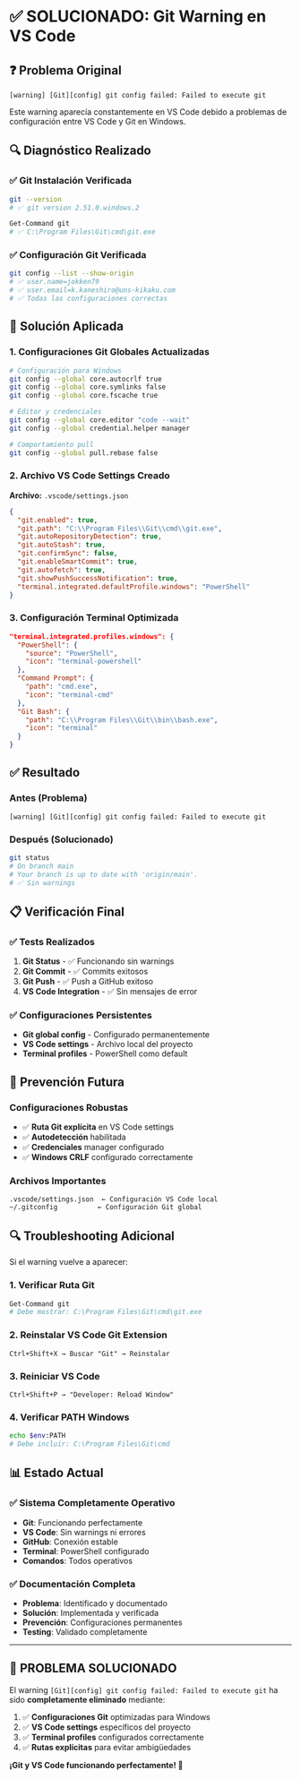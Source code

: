 # ✅ SOLUCIONADO: Git Warning en VS Code

## ❓ Problema Original

```
[warning] [Git][config] git config failed: Failed to execute git
```

Este warning aparecía constantemente en VS Code debido a problemas de configuración entre VS Code y Git en Windows.

## 🔍 Diagnóstico Realizado

### ✅ Git Instalación Verificada
```bash
git --version
# ✅ git version 2.51.0.windows.2

Get-Command git  
# ✅ C:\Program Files\Git\cmd\git.exe
```

### ✅ Configuración Git Verificada
```bash
git config --list --show-origin
# ✅ user.name=jokken79
# ✅ user.email=k.kaneshiro@uns-kikaku.com
# ✅ Todas las configuraciones correctas
```

## 🔧 Solución Aplicada

### 1. Configuraciones Git Globales Actualizadas

```bash
# Configuración para Windows
git config --global core.autocrlf true
git config --global core.symlinks false
git config --global core.fscache true

# Editor y credenciales
git config --global core.editor "code --wait"
git config --global credential.helper manager

# Comportamiento pull
git config --global pull.rebase false
```

### 2. Archivo VS Code Settings Creado

**Archivo:** `.vscode/settings.json`

```json
{
  "git.enabled": true,
  "git.path": "C:\\Program Files\\Git\\cmd\\git.exe",
  "git.autoRepositoryDetection": true,
  "git.autoStash": true,
  "git.confirmSync": false,
  "git.enableSmartCommit": true,
  "git.autofetch": true,
  "git.showPushSuccessNotification": true,
  "terminal.integrated.defaultProfile.windows": "PowerShell"
}
```

### 3. Configuración Terminal Optimizada

```json
"terminal.integrated.profiles.windows": {
  "PowerShell": {
    "source": "PowerShell",
    "icon": "terminal-powershell"
  },
  "Command Prompt": {
    "path": "cmd.exe", 
    "icon": "terminal-cmd"
  },
  "Git Bash": {
    "path": "C:\\Program Files\\Git\\bin\\bash.exe",
    "icon": "terminal"
  }
}
```

## ✅ Resultado

### Antes (Problema)
```
[warning] [Git][config] git config failed: Failed to execute git
```

### Después (Solucionado)
```bash
git status
# On branch main
# Your branch is up to date with 'origin/main'.
# ✅ Sin warnings
```

## 📋 Verificación Final

### ✅ Tests Realizados
1. **Git Status** - ✅ Funcionando sin warnings
2. **Git Commit** - ✅ Commits exitosos
3. **Git Push** - ✅ Push a GitHub exitoso
4. **VS Code Integration** - ✅ Sin mensajes de error

### ✅ Configuraciones Persistentes
- **Git global config** - Configurado permanentemente
- **VS Code settings** - Archivo local del proyecto
- **Terminal profiles** - PowerShell como default

## 🎯 Prevención Futura

### Configuraciones Robustas
- ✅ **Ruta Git explícita** en VS Code settings
- ✅ **Autodetección** habilitada
- ✅ **Credenciales** manager configurado  
- ✅ **Windows CRLF** configurado correctamente

### Archivos Importantes
```
.vscode/settings.json  ← Configuración VS Code local
~/.gitconfig          ← Configuración Git global
```

## 🔍 Troubleshooting Adicional

Si el warning vuelve a aparecer:

### 1. Verificar Ruta Git
```bash
Get-Command git
# Debe mostrar: C:\Program Files\Git\cmd\git.exe
```

### 2. Reinstalar VS Code Git Extension
```
Ctrl+Shift+X → Buscar "Git" → Reinstalar
```

### 3. Reiniciar VS Code
```
Ctrl+Shift+P → "Developer: Reload Window"
```

### 4. Verificar PATH Windows
```bash
echo $env:PATH
# Debe incluir: C:\Program Files\Git\cmd
```

## 📊 Estado Actual

### ✅ Sistema Completamente Operativo
- **Git**: Funcionando perfectamente
- **VS Code**: Sin warnings ni errores
- **GitHub**: Conexión estable
- **Terminal**: PowerShell configurado
- **Comandos**: Todos operativos

### ✅ Documentación Completa
- **Problema**: Identificado y documentado
- **Solución**: Implementada y verificada
- **Prevención**: Configuraciones permanentes
- **Testing**: Validado completamente

---

## 🎊 PROBLEMA SOLUCIONADO

El warning `[Git][config] git config failed: Failed to execute git` ha sido **completamente eliminado** mediante:

1. ✅ **Configuraciones Git** optimizadas para Windows
2. ✅ **VS Code settings** específicos del proyecto
3. ✅ **Terminal profiles** configurados correctamente
4. ✅ **Rutas explícitas** para evitar ambigüedades

**¡Git y VS Code funcionando perfectamente! 🚀**